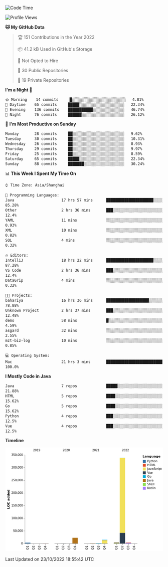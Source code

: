 <!--START_SECTION:waka-->
![Code Time](http://img.shields.io/badge/Code%20Time-1%2C294%20hrs%2014%20mins-blue)

![Profile Views](http://img.shields.io/badge/Profile%20Views-0-blue)

**🐱 My GitHub Data** 

> 🏆 151 Contributions in the Year 2022
 > 
> 📦 41.2 kB Used in GitHub's Storage 
 > 
> 🚫 Not Opted to Hire
 > 
> 📜 30 Public Repositories 
 > 
> 🔑 19 Private Repositories  
 > 
**I'm a Night 🦉** 

```text
🌞 Morning    14 commits     █░░░░░░░░░░░░░░░░░░░░░░░░   4.81% 
🌆 Daytime    65 commits     █████░░░░░░░░░░░░░░░░░░░░   22.34% 
🌃 Evening    136 commits    ███████████░░░░░░░░░░░░░░   46.74% 
🌙 Night      76 commits     ██████░░░░░░░░░░░░░░░░░░░   26.12%

```
📅 **I'm Most Productive on Sunday** 

```text
Monday       28 commits     ██░░░░░░░░░░░░░░░░░░░░░░░   9.62% 
Tuesday      30 commits     ██░░░░░░░░░░░░░░░░░░░░░░░   10.31% 
Wednesday    26 commits     ██░░░░░░░░░░░░░░░░░░░░░░░   8.93% 
Thursday     29 commits     ██░░░░░░░░░░░░░░░░░░░░░░░   9.97% 
Friday       25 commits     ██░░░░░░░░░░░░░░░░░░░░░░░   8.59% 
Saturday     65 commits     █████░░░░░░░░░░░░░░░░░░░░   22.34% 
Sunday       88 commits     ███████░░░░░░░░░░░░░░░░░░   30.24%

```


📊 **This Week I Spent My Time On** 

```text
⌚︎ Time Zone: Asia/Shanghai

💬 Programming Languages: 
Java                     17 hrs 57 mins      █████████████████████░░░░   85.28% 
Other                    2 hrs 36 mins       ███░░░░░░░░░░░░░░░░░░░░░░   12.4% 
YAML                     11 mins             ░░░░░░░░░░░░░░░░░░░░░░░░░   0.93% 
XML                      10 mins             ░░░░░░░░░░░░░░░░░░░░░░░░░   0.82% 
SQL                      4 mins              ░░░░░░░░░░░░░░░░░░░░░░░░░   0.32%

🔥 Editors: 
IntelliJ                 18 hrs 22 mins      █████████████████████░░░░   87.28% 
VS Code                  2 hrs 36 mins       ███░░░░░░░░░░░░░░░░░░░░░░   12.4% 
DataGrip                 4 mins              ░░░░░░░░░░░░░░░░░░░░░░░░░   0.32%

🐱‍💻 Projects: 
bahariya                 16 hrs 36 mins      ███████████████████░░░░░░   78.88% 
Unknown Project          2 hrs 37 mins       ███░░░░░░░░░░░░░░░░░░░░░░   12.48% 
demo                     58 mins             █░░░░░░░░░░░░░░░░░░░░░░░░   4.59% 
asgard                   32 mins             ░░░░░░░░░░░░░░░░░░░░░░░░░   2.55% 
mzt-biz-log              10 mins             ░░░░░░░░░░░░░░░░░░░░░░░░░   0.85%

💻 Operating System: 
Mac                      21 hrs 3 mins       █████████████████████████   100.0%

```

**I Mostly Code in Java** 

```text
Java                     7 repos             █████░░░░░░░░░░░░░░░░░░░░   21.88% 
HTML                     5 repos             ████░░░░░░░░░░░░░░░░░░░░░   15.62% 
Go                       5 repos             ████░░░░░░░░░░░░░░░░░░░░░   15.62% 
Python                   4 repos             ███░░░░░░░░░░░░░░░░░░░░░░   12.5% 
Vue                      4 repos             ███░░░░░░░░░░░░░░░░░░░░░░   12.5%

```


**Timeline**

![Chart not found](https://raw.githubusercontent.com/youtiaoguagua/youtiaoguagua/master/charts/bar_graph.png) 


 Last Updated on 23/10/2022 18:55:42 UTC
<!--END_SECTION:waka-->